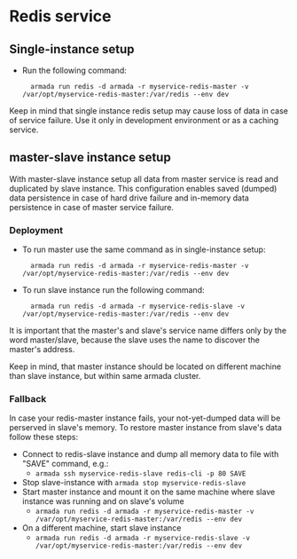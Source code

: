 # Redis service

## Single-instance setup
- Run the following command:

        armada run redis -d armada -r myservice-redis-master -v /var/opt/myservice-redis-master:/var/redis --env dev


Keep in mind that single instance redis setup may cause loss of data in case of service failure.
Use it only in development environment or as a caching service.


## master-slave instance setup
With master-slave instance setup all data from master service is read and 
duplicated by slave instance. This configuration enables saved (dumped) data 
persistence in case of hard drive failure and in-memory data persistence 
in case of master service failure.

### Deployment

- To run master use the same command as in single-instance setup:

        armada run redis -d armada -r myservice-redis-master -v /var/opt/myservice-redis-master:/var/redis --env dev

- To run slave instance run the following command:

        armada run redis -d armada -r myservice-redis-slave -v /var/opt/myservice-redis-master:/var/redis --env dev

It is important that the master's and slave's service name differs only by the word master/slave, because the slave
uses the name to discover the master's address.

Keep in mind, that master instance should be located on different machine than
slave instance, but within same armada cluster.

### Fallback
In case your redis-master instance fails, your not-yet-dumped data will be perserved in slave's memory. 
To restore master instance from slave's data follow these steps:

- Connect to redis-slave instance and dump all memory data to file with "SAVE" command, e.g.:
    - `armada ssh myservice-redis-slave redis-cli -p 80 SAVE`
- Stop slave-instance with `armada stop myservice-redis-slave`
- Start master instance and mount it on the same machine where slave instance was running and on slave's volume 
    - `armada run redis -d armada -r myservice-redis-master -v /var/opt/myservice-redis-master:/var/redis --env dev`
- On a different machine, start slave instance 
    - `armada run redis -d armada -r myservice-redis-slave -v /var/opt/myservice-redis-master:/var/redis --env dev`
